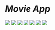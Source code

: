 # _Movie App_


![](https://i.ibb.co/Xt5DvYW/Screenshot-20210604-170056.png) ![](https://i.ibb.co/SJwcRJc/Screenshot-20210604-170104.png) 
![](https://i.ibb.co/71CVMyR/Screenshot-20210604-170114.png) ![](https://i.ibb.co/myjDkg9/Screenshot-20210604-170344.png)
![](https://i.ibb.co/3mYbQQn/Screenshot-20210604-170259.png) ![](https://i.ibb.co/nLWjf6H/Screenshot-20210604-170143.png)
![](https://i.ibb.co/YbZb7D7/Screenshot-20210604-170219.png)

